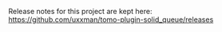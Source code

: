 Release notes for this project are kept here: https://github.com/uxxman/tomo-plugin-solid_queue/releases
